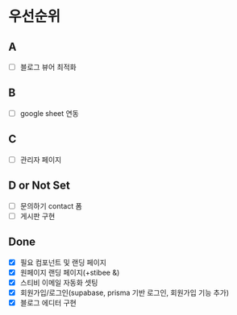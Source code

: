 # 우선순위

## A

- [ ] 블로그 뷰어 최적화

## B

- [ ] google sheet 연동

## C

- [ ] 관리자 페이지

## D or Not Set

- [ ] 문의하기 contact 폼
- [ ] 게시판 구현

## Done

- [x] 필요 컴포넌트 및 랜딩 페이지
- [x] 원페이지 랜딩 페이지(+stibee &)
- [x] 스티비 이메일 자동화 셋팅
- [x] 회원가입/로그인(supabase, prisma 기반 로그인, 회원가입 기능 추가)
- [x] 블로그 에디터 구현
